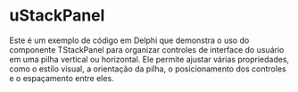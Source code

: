 # uStackPanel
Este é um exemplo de código em Delphi que demonstra o uso do componente TStackPanel para organizar controles de interface do usuário em uma pilha vertical ou horizontal. Ele permite ajustar várias propriedades, como o estilo visual, a orientação da pilha, o posicionamento dos controles e o espaçamento entre eles.
